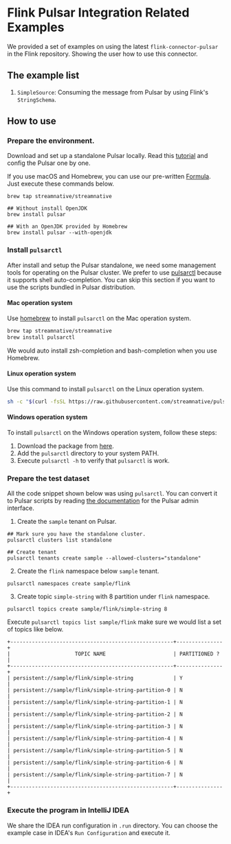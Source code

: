 # Flink Pulsar Integration Related Examples

We provided a set of examples on using the latest `flink-connector-pulsar` in the Flink repository. Showing the user how
to use this connector.

## The example list

1. `SimpleSource`: Consuming the message from Pulsar by using Flink's `StringSchema`.

## How to use

### Prepare the environment.

Download and set up a standalone Pulsar locally. Read this [tutorial](https://pulsar.apache.org/docs/en/standalone/) and config the Pulsar one by one.

If you use macOS and Homebrew, you can use our  pre-written [Formula](https://github.com/streamnative/homebrew-streamnative). Just execute these commands below.

```shell
brew tap streamnative/streamnative

## Without install OpenJDK
brew install pulsar

## With an OpenJDK provided by Homebrew
brew install pulsar --with-openjdk
```

### Install `pulsarctl`

After install and setup the Pulsar standalone, we need some management tools for operating on the Pulsar cluster. We prefer to use [pulsarctl](https://github.com/streamnative/pulsarctl) because it supports shell auto-completion. You can skip this section if you want to use the scripts bundled in Pulsar distribution.

#### Mac operation system

Use [homebrew](https://brew.sh/) to install `pulsarctl` on the Mac operation system.

```bash
brew tap streamnative/streamnative
brew install pulsarctl
```

We would auto install zsh-completion and bash-completion when you use Homebrew.

#### Linux operation system

Use this command to install `pulsarctl` on the Linux operation system.

```bash
sh -c "$(curl -fsSL https://raw.githubusercontent.com/streamnative/pulsarctl/master/install.sh)"
```

#### Windows operation system

To install `pulsarctl` on the Windows operation system, follow these steps:

1. Download the package from [here](https://github.com/streamnative/pulsarctl/releases).
2. Add the `pulsarctl` directory to your system PATH.
3. Execute `pulsarctl -h`  to verify that `pulsarctl` is work.

### Prepare the test dataset

All the code snippet shown below was using `pulsarctl`. You can convert it to Pulsar scripts by reading [the documentation](https://pulsar.apache.org/docs/en/admin-api-overview/) for the Pulsar admin interface.

1. Create the `sample` tenant on Pulsar.

```shell
## Mark sure you have the standalone cluster.
pulsarctl clusters list standalone

## Create tenant
pulsarctl tenants create sample --allowed-clusters="standalone"
```

2. Create the `flink` namespace below `sample` tenant.

```shell
pulsarctl namespaces create sample/flink
```

3. Create topic `simple-string` with 8 partition under `flink` namespace.

```shell
pulsarctl topics create sample/flink/simple-string 8
```

Execute `pulsarctl topics list sample/flink` make sure we would list a set of topics like below.

```text
+-----------------------------------------------------+---------------+
|                     TOPIC NAME                      | PARTITIONED ? |
+-----------------------------------------------------+---------------+
| persistent://sample/flink/simple-string             | Y             |
| persistent://sample/flink/simple-string-partition-0 | N             |
| persistent://sample/flink/simple-string-partition-1 | N             |
| persistent://sample/flink/simple-string-partition-2 | N             |
| persistent://sample/flink/simple-string-partition-3 | N             |
| persistent://sample/flink/simple-string-partition-4 | N             |
| persistent://sample/flink/simple-string-partition-5 | N             |
| persistent://sample/flink/simple-string-partition-6 | N             |
| persistent://sample/flink/simple-string-partition-7 | N             |
+-----------------------------------------------------+---------------+
```

### Execute the program in IntelliJ IDEA

We share the IDEA run configuration in `.run` directory. You can choose the example case in IDEA's `Run Configuration` and execute it.
